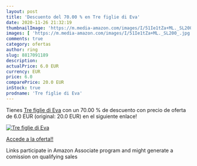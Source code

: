 ```yaml
---
layout: post
title: 'Descuento del 70.00 % en Tre figlie di Eva'
date: 2020-11-26 21:32:19
thumbnailImage: 'https://m.media-amazon.com/images/I/51Ie1tZa+ML._SL200_.jpg'
images: [ 'https://m.media-amazon.com/images/I/51Ie1tZa+ML._SL200_.jpg' ]
comments: true
category: ofertas
author: ring
slug: 8817091189
description:
actualPrice: 6.0 EUR
currency: EUR
price: 6.0
comparePrice: 20.0 EUR
inStock: true
prodname: 'Tre figlie di Eva'
---
```


Tienes [Tre figlie di Eva](https://www.amazon.it/dp/8817091189/?tag=tolees00-21) con un 70.00 % de descuento con precio de oferta de 6.0 EUR (original: 20.0 EUR) en el siguiente enlace!

[![Tre figlie di Eva](https://m.media-amazon.com/images/I/51Ie1tZa+ML._SL200_.jpg)](https://www.amazon.it/dp/8817091189/?tag=tolees00-21)

[Accede a la oferta!!](https://www.amazon.it/dp/8817091189/?tag=tolees00-21)

Links participate in Amazon Associate program and might generate a comission on qualifying sales


